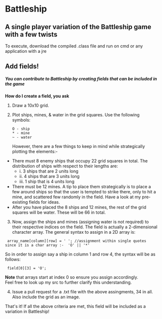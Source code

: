 # Battleship
## A single player variation of the Battleship game with a few twists

To execute, download the compiled .class file and run on cmd or any application with a jre

## Add fields!

##### You can contribute to Battleship by creating fields that can be included in the game

**How do I create a field, you ask**

1. Draw a 10x10 grid.

1. Plot ships, mines, & water in the grid squares. 
    Use the following symbols:
    ```
    O - ship
    * - mine
    ~ - water
    ```
    However, there are a few things to keep in mind while strategically plotting the elements:-
  - There must 8 enemy ships that occupy 22 grid squares in total. The distribution of ships with respect to their lengths are:
      * i. 3 ships that are 2 units long
      * ii. 4 ships that are 3 units long
      * iii. 1 ship that is 4 units long
  - There must be 12 mines. A tip to place them strategically is to place a few around ships so that the user is tempted to strike there, only to hit a mine, and scattered few randomly in the field. Have a look at my pre-existing fields for ideas.
  - After you have placed the 8 ships and 12 mines, the rest of the grid squares will be water. These will be 66 in total.
 
 3. Now, assign the ships and mines (assigning water is not required) to their respective indices on the field. The field is actually a 2-dimensional character array. 
    The general syntax to assign in a 2D array is:
   ```
    array_name[column][row] = ' '; //assignment within single quotes since it is a char array :-  'O' || '*'
   ```
   So in order to assign say a ship in column 1 and row 4, the syntax will be as follows:
   ```
    field[0][3] = 'O';
   ```
   **Note** that arrays start at index 0 so ensure you assign accordingly.  
   Feel free to look up my src to further clarify this understanding.
   
4. Issue a pull request for a .txt file with the above assingments, 34 in all. Also include the grid as an image.

That's it! If all the above criteria are met, this field will be included as a variation in Battleship!
